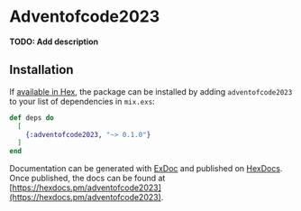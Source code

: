 # Adventofcode2023

**TODO: Add description**

## Installation

If [available in Hex](https://hex.pm/docs/publish), the package can be installed
by adding `adventofcode2023` to your list of dependencies in `mix.exs`:

```elixir
def deps do
  [
    {:adventofcode2023, "~> 0.1.0"}
  ]
end
```

Documentation can be generated with [ExDoc](https://github.com/elixir-lang/ex_doc)
and published on [HexDocs](https://hexdocs.pm). Once published, the docs can
be found at [https://hexdocs.pm/adventofcode2023](https://hexdocs.pm/adventofcode2023).

